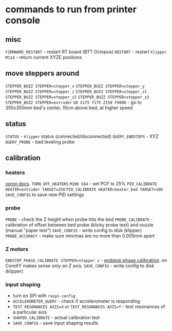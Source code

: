 # commands to run from printer console

## misc
`FIRMWARE_RESTART` - restart RT board (BTT Octopus)
`RESTART` - restart `klipper`
`M114` - return current XYZE positions

## move steppers around
`STEPPER_BUZZ STEPPER=stepper_x`
`STEPPER_BUZZ STEPPER=stepper_y`
`STEPPER_BUZZ STEPPER=stepper_z`
`STEPPER_BUZZ STEPPER=stepper_z1`
`STEPPER_BUZZ STEPPER=stepper_z2`
`STEPPER_BUZZ STEPPER=stepper_z3`
`STEPPER_BUZZ STEPPER=extruder`
`G0 X175 Y175 Z150 F9000` - go to 350x350mm bed's center, 15cm above bed, at higher speed

## status
`STATUS` - `klipper` status (connected/disconnected)
`QUERY_ENDSTOPS` - XYZ
`QUERY_PROBE` - bed leveling probe

## calibration

### heaters
[voron docs](https://docs.vorondesign.com/build/startup/#pid-tune-bed--hotend).
`TURN_OFF_HEATERS`
`M106 S64` - set PCF to 25%
`PID_CALIBRATE HEATER=extruder TARGET=250`
`PID_CALIBRATE HEATER=heater_bed TARGET=100`
`SAVE_CONFIG` to save new PID settings

### probe
`PROBE` - check the Z height when probe hits the bed
`PROBE_CALIBRATE` - calibration of offset between bed probe (klicky probe test) and nozzle (manual "paper test")
`SAVE_CONFIG` - write config to disk (klipper)
`PROBE_ACCURACY` - make sure min/max are no more than 0.005mm apart

### Z motors
`ENDSTOP_PHASE_CALIBRATE STEPPER=stepper_z` - [endstop phase calibration](https://www.klipper3d.org/Endstop_Phase.html).
on CoreXY makes sense only on Z axis.
`SAVE_CONFIG` - write config to disk (klipper)

### input shaping
* turn on SPI with `raspi-config`
* `ACCELEROMETER_QUERY` - check if accelerometer is responding
* `TEST_RESONANCES AXIS=X` or `TEST_RESONANCES AXIS=Y` - test resonances of a particular axis
* `SHAPER_CALIBRATE` - actual calibration test
* `SAVE_CONFIG` - save input shaping results
